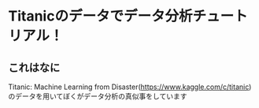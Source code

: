 # Titanicのデータでデータ分析チュートリアル！
## これはなに
Titanic: Machine Learning from Disaster(https://www.kaggle.com/c/titanic) のデータを用いてぼくがデータ分析の真似事をしています